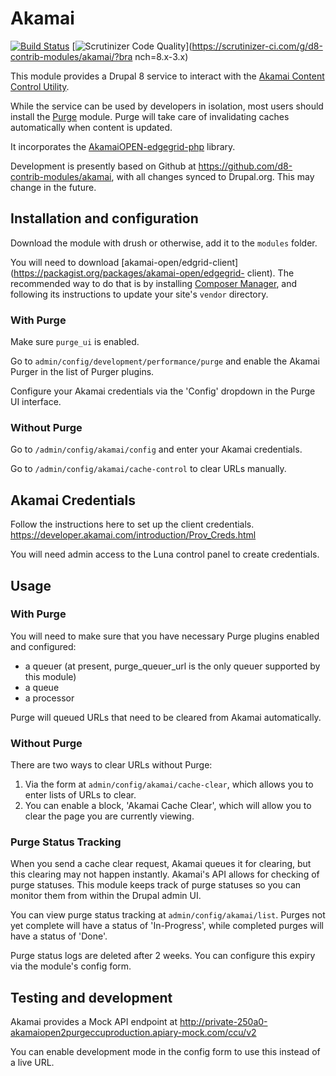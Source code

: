 # Akamai

[![Build
Status](https://travis-ci.org/d8-contrib-modules/akamai.svg?branch=8.x-3.x)](https://travis-ci.org/d8-contrib-modules/akamai)
[![Scrutinizer Code
Quality](https://scrutinizer-ci.com/g/d8-contrib-modules/akamai/badges/quality-score.png?b=8.x-3.x)](https://scrutinizer-ci.com/g/d8-contrib-modules/akamai/?bra
nch=8.x-3.x)

This module provides a Drupal 8 service to interact with the [Akamai Content
Control Utility](https://developer.akamai.com/api/purge/ccu/overview.html).

While the service can be used by developers in isolation, most users should
install the [Purge](http://drupal.org/project/purge) module. Purge will take
care of invalidating caches automatically when content is updated.

It incorporates the
[AkamaiOPEN-edgegrid-php](https://github.com/akamai-open/AkamaiOPEN-edgegrid-php)
library.

Development is presently based on Github at
https://github.com/d8-contrib-modules/akamai, with all changes synced to
Drupal.org. This may change in the future.

## Installation and configuration

Download the module with drush or otherwise, add it to the `modules` folder.

You will need to download
[akamai-open/edgrid-client](https://packagist.org/packages/akamai-open/edgegrid-
client). The recommended way to do that is by installing [Composer
Manager](https://www.drupal.org/project/composer_manager), and following its
instructions to update your site's `vendor` directory.

### With Purge

Make sure `purge_ui` is enabled.

Go to `admin/config/development/performance/purge` and enable the Akamai Purger
in the list of Purger plugins.

Configure your Akamai credentials via the 'Config' dropdown in the Purge UI
interface.

### Without Purge

Go to `/admin/config/akamai/config` and enter your Akamai credentials.

Go to `/admin/config/akamai/cache-control` to clear URLs manually.

## Akamai Credentials

Follow the instructions here to set up the client credentials.
https://developer.akamai.com/introduction/Prov_Creds.html

You will need admin access to the Luna control panel to create credentials.


## Usage

### With Purge

You will need to make sure that you have necessary Purge plugins enabled and
configured:

*  a queuer (at present, purge_queuer_url is the only queuer supported by this
module)
*  a queue
*  a processor

Purge will queued URLs that need to be cleared from Akamai automatically.

### Without Purge

There are two ways to clear URLs without Purge:

1. Via the form at `admin/config/akamai/cache-clear`, which allows you to enter
lists of URLs to clear.
2. You can enable a block, 'Akamai Cache Clear', which will allow you to clear
the page you are currently viewing.

### Purge Status Tracking

When you send a cache clear request, Akamai queues it for clearing, but this
clearing may not happen instantly. Akamai's API allows for checking of
purge statuses. This module keeps track of purge statuses so you can monitor
them from within the Drupal admin UI.

You can view purge status tracking at `admin/config/akamai/list`. Purges not
yet complete will have a status of 'In-Progress', while completed purges will
have a status of 'Done'.

Purge status logs are deleted after 2 weeks. You can configure this expiry
via the module's config form.

## Testing and development

Akamai provides a Mock API endpoint at
http://private-250a0-akamaiopen2purgeccuproduction.apiary-mock.com/ccu/v2

You can enable development mode in the config form to use this instead of a
live URL.
